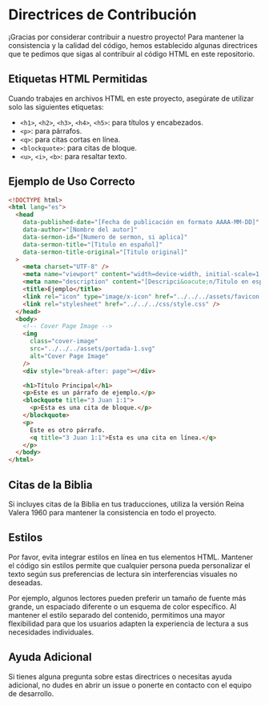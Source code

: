 # Directrices de Contribución

¡Gracias por considerar contribuir a nuestro proyecto! Para mantener la consistencia y la calidad del código, hemos establecido algunas directrices que te pedimos que sigas al contribuir al código HTML en este repositorio.

## Etiquetas HTML Permitidas

Cuando trabajes en archivos HTML en este proyecto, asegúrate de utilizar solo las siguientes etiquetas:

- `<h1>`, `<h2>`, `<h3>`, `<h4>`, `<h5>`: para títulos y encabezados.
- `<p>`: para párrafos.
- `<q>`: para citas cortas en línea.
- `<blockquote>`: para citas de bloque.
- `<u>`, `<i>`, `<b>`: para resaltar texto.

## Ejemplo de Uso Correcto

```html
<!DOCTYPE html>
<html lang="es">
  <head
    data-published-date="[Fecha de publicación en formato AAAA-MM-DD]"
    data-author="[Nombre del autor]"
    data-sermon-id="[Numero de sermon, si aplica]"
    data-sermon-title="[Titulo en español]"
    data-sermon-title-original="[Titulo original]"
  >
    <meta charset="UTF-8" />
    <meta name="viewport" content="width=device-width, initial-scale=1.0" />
    <meta name="description" content="[Descripci&oacute;n/Titulo en español]" />
    <title>Ejemplo</title>
    <link rel="icon" type="image/x-icon" href="../../../assets/favicon.ico" />
    <link rel="stylesheet" href="../../../css/style.css" />
  </head>
  <body>
    <!-- Cover Page Image -->
    <img
      class="cover-image"
      src="../../../assets/portada-1.svg"
      alt="Cover Page Image"
    />
    <div style="break-after: page"></div>

    <h1>Título Principal</h1>
    <p>Este es un párrafo de ejemplo.</p>
    <blockquote title="3 Juan 1:1">
      <p>Esta es una cita de bloque.</p>
    </blockquote>
    <p>
      Este es otro párrafo.
      <q title="3 Juan 1:1">Esta es una cita en línea.</q>
    </p>
  </body>
</html>
```

## Citas de la Biblia

Si incluyes citas de la Biblia en tus traducciones, utiliza la versión Reina Valera 1960 para mantener la consistencia en todo el proyecto.

## Estilos

Por favor, evita integrar estilos en línea en tus elementos HTML. Mantener el código sin estilos permite que cualquier persona pueda personalizar el texto según sus preferencias de lectura sin interferencias visuales no deseadas.

Por ejemplo, algunos lectores pueden preferir un tamaño de fuente más grande, un espaciado diferente o un esquema de color específico. Al mantener el estilo separado del contenido, permitimos una mayor flexibilidad para que los usuarios adapten la experiencia de lectura a sus necesidades individuales.

## Ayuda Adicional

Si tienes alguna pregunta sobre estas directrices o necesitas ayuda adicional, no dudes en abrir un issue o ponerte en contacto con el equipo de desarrollo.
